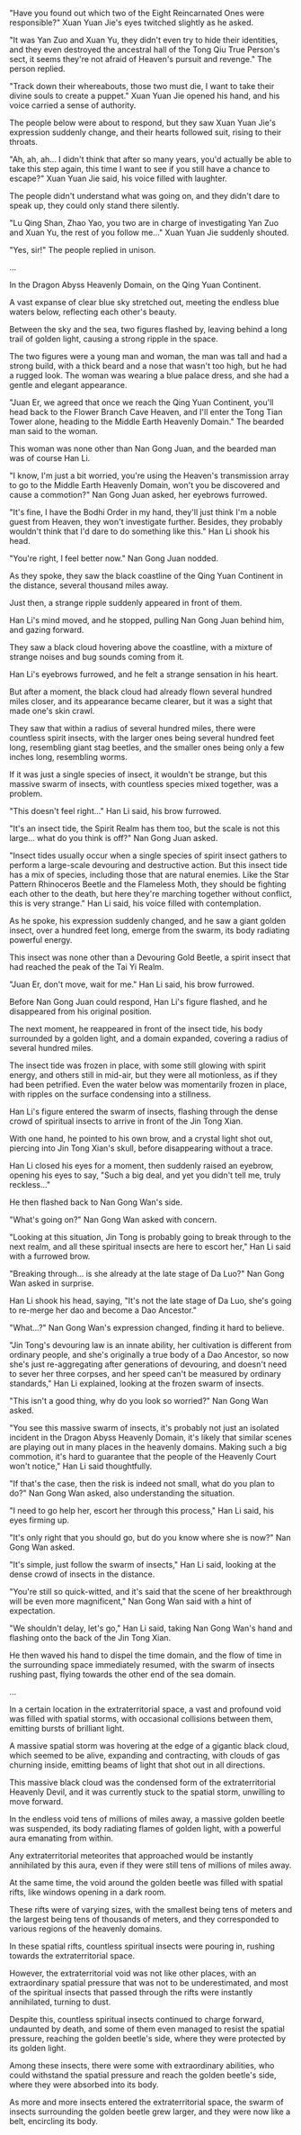 "Have you found out which two of the Eight Reincarnated Ones were responsible?" Xuan Yuan Jie's eyes twitched slightly as he asked.

"It was Yan Zuo and Xuan Yu, they didn't even try to hide their identities, and they even destroyed the ancestral hall of the Tong Qiu True Person's sect, it seems they're not afraid of Heaven's pursuit and revenge." The person replied.

"Track down their whereabouts, those two must die, I want to take their divine souls to create a puppet." Xuan Yuan Jie opened his hand, and his voice carried a sense of authority.

The people below were about to respond, but they saw Xuan Yuan Jie's expression suddenly change, and their hearts followed suit, rising to their throats.

"Ah, ah, ah... I didn't think that after so many years, you'd actually be able to take this step again, this time I want to see if you still have a chance to escape?" Xuan Yuan Jie said, his voice filled with laughter.

The people didn't understand what was going on, and they didn't dare to speak up, they could only stand there silently.

"Lu Qing Shan, Zhao Yao, you two are in charge of investigating Yan Zuo and Xuan Yu, the rest of you follow me..." Xuan Yuan Jie suddenly shouted.

"Yes, sir!" The people replied in unison.

...

In the Dragon Abyss Heavenly Domain, on the Qing Yuan Continent.

A vast expanse of clear blue sky stretched out, meeting the endless blue waters below, reflecting each other's beauty.

Between the sky and the sea, two figures flashed by, leaving behind a long trail of golden light, causing a strong ripple in the space.

The two figures were a young man and woman, the man was tall and had a strong build, with a thick beard and a nose that wasn't too high, but he had a rugged look. The woman was wearing a blue palace dress, and she had a gentle and elegant appearance.

"Juan Er, we agreed that once we reach the Qing Yuan Continent, you'll head back to the Flower Branch Cave Heaven, and I'll enter the Tong Tian Tower alone, heading to the Middle Earth Heavenly Domain." The bearded man said to the woman.

This woman was none other than Nan Gong Juan, and the bearded man was of course Han Li.

"I know, I'm just a bit worried, you're using the Heaven's transmission array to go to the Middle Earth Heavenly Domain, won't you be discovered and cause a commotion?" Nan Gong Juan asked, her eyebrows furrowed.

"It's fine, I have the Bodhi Order in my hand, they'll just think I'm a noble guest from Heaven, they won't investigate further. Besides, they probably wouldn't think that I'd dare to do something like this." Han Li shook his head.

"You're right, I feel better now." Nan Gong Juan nodded.

As they spoke, they saw the black coastline of the Qing Yuan Continent in the distance, several thousand miles away.

Just then, a strange ripple suddenly appeared in front of them.

Han Li's mind moved, and he stopped, pulling Nan Gong Juan behind him, and gazing forward.

They saw a black cloud hovering above the coastline, with a mixture of strange noises and bug sounds coming from it.

Han Li's eyebrows furrowed, and he felt a strange sensation in his heart.

But after a moment, the black cloud had already flown several hundred miles closer, and its appearance became clearer, but it was a sight that made one's skin crawl.

They saw that within a radius of several hundred miles, there were countless spirit insects, with the larger ones being several hundred feet long, resembling giant stag beetles, and the smaller ones being only a few inches long, resembling worms.

If it was just a single species of insect, it wouldn't be strange, but this massive swarm of insects, with countless species mixed together, was a problem.

"This doesn't feel right..." Han Li said, his brow furrowed.

"It's an insect tide, the Spirit Realm has them too, but the scale is not this large... what do you think is off?" Nan Gong Juan asked.

"Insect tides usually occur when a single species of spirit insect gathers to perform a large-scale devouring and destructive action. But this insect tide has a mix of species, including those that are natural enemies. Like the Star Pattern Rhinoceros Beetle and the Flameless Moth, they should be fighting each other to the death, but here they're marching together without conflict, this is very strange." Han Li said, his voice filled with contemplation.

As he spoke, his expression suddenly changed, and he saw a giant golden insect, over a hundred feet long, emerge from the swarm, its body radiating powerful energy.

This insect was none other than a Devouring Gold Beetle, a spirit insect that had reached the peak of the Tai Yi Realm.

"Juan Er, don't move, wait for me." Han Li said, his brow furrowed.

Before Nan Gong Juan could respond, Han Li's figure flashed, and he disappeared from his original position.

The next moment, he reappeared in front of the insect tide, his body surrounded by a golden light, and a domain expanded, covering a radius of several hundred miles.

The insect tide was frozen in place, with some still glowing with spirit energy, and others still in mid-air, but they were all motionless, as if they had been petrified.
Even the water below was momentarily frozen in place, with ripples on the surface condensing into a stillness.

Han Li's figure entered the swarm of insects, flashing through the dense crowd of spiritual insects to arrive in front of the Jin Tong Xian.

With one hand, he pointed to his own brow, and a crystal light shot out, piercing into Jin Tong Xian's skull, before disappearing without a trace.

Han Li closed his eyes for a moment, then suddenly raised an eyebrow, opening his eyes to say, "Such a big deal, and yet you didn't tell me, truly reckless..."

He then flashed back to Nan Gong Wan's side.

"What's going on?" Nan Gong Wan asked with concern.

"Looking at this situation, Jin Tong is probably going to break through to the next realm, and all these spiritual insects are here to escort her," Han Li said with a furrowed brow.

"Breaking through... is she already at the late stage of Da Luo?" Nan Gong Wan asked in surprise.

Han Li shook his head, saying, "It's not the late stage of Da Luo, she's going to re-merge her dao and become a Dao Ancestor."

"What...?" Nan Gong Wan's expression changed, finding it hard to believe.

"Jin Tong's devouring law is an innate ability, her cultivation is different from ordinary people, and she's originally a true body of a Dao Ancestor, so now she's just re-aggregating after generations of devouring, and doesn't need to sever her three corpses, and her speed can't be measured by ordinary standards," Han Li explained, looking at the frozen swarm of insects.

"This isn't a good thing, why do you look so worried?" Nan Gong Wan asked.

"You see this massive swarm of insects, it's probably not just an isolated incident in the Dragon Abyss Heavenly Domain, it's likely that similar scenes are playing out in many places in the heavenly domains. Making such a big commotion, it's hard to guarantee that the people of the Heavenly Court won't notice," Han Li said thoughtfully.

"If that's the case, then the risk is indeed not small, what do you plan to do?" Nan Gong Wan asked, also understanding the situation.

"I need to go help her, escort her through this process," Han Li said, his eyes firming up.

"It's only right that you should go, but do you know where she is now?" Nan Gong Wan asked.

"It's simple, just follow the swarm of insects," Han Li said, looking at the dense crowd of insects in the distance.

"You're still so quick-witted, and it's said that the scene of her breakthrough will be even more magnificent," Nan Gong Wan said with a hint of expectation.

"We shouldn't delay, let's go," Han Li said, taking Nan Gong Wan's hand and flashing onto the back of the Jin Tong Xian.

He then waved his hand to dispel the time domain, and the flow of time in the surrounding space immediately resumed, with the swarm of insects rushing past, flying towards the other end of the sea domain.

...

In a certain location in the extraterritorial space, a vast and profound void was filled with spatial storms, with occasional collisions between them, emitting bursts of brilliant light.

A massive spatial storm was hovering at the edge of a gigantic black cloud, which seemed to be alive, expanding and contracting, with clouds of gas churning inside, emitting beams of light that shot out in all directions.

This massive black cloud was the condensed form of the extraterritorial Heavenly Devil, and it was currently stuck to the spatial storm, unwilling to move forward.

In the endless void tens of millions of miles away, a massive golden beetle was suspended, its body radiating flames of golden light, with a powerful aura emanating from within.

Any extraterritorial meteorites that approached would be instantly annihilated by this aura, even if they were still tens of millions of miles away.

At the same time, the void around the golden beetle was filled with spatial rifts, like windows opening in a dark room.

These rifts were of varying sizes, with the smallest being tens of meters and the largest being tens of thousands of meters, and they corresponded to various regions of the heavenly domains.

In these spatial rifts, countless spiritual insects were pouring in, rushing towards the extraterritorial space.

However, the extraterritorial void was not like other places, with an extraordinary spatial pressure that was not to be underestimated, and most of the spiritual insects that passed through the rifts were instantly annihilated, turning to dust.

Despite this, countless spiritual insects continued to charge forward, undaunted by death, and some of them even managed to resist the spatial pressure, reaching the golden beetle's side, where they were protected by its golden light.

Among these insects, there were some with extraordinary abilities, who could withstand the spatial pressure and reach the golden beetle's side, where they were absorbed into its body.

As more and more insects entered the extraterritorial space, the swarm of insects surrounding the golden beetle grew larger, and they were now like a belt, encircling its body.